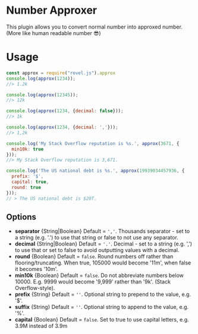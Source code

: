 # Number Approxer

This plugin allows you to convert normal number into approxed number. (More like human readable number 😎)

# Usage
```js
const approx = require("rovel.js").approx
console.log(approx(1234));
//> 1.2k

console.log(approx(12345));
//> 12k

console.log(approx(1234, {decimal: false}));
//> 1k

console.log(approx(1234, {decimal: ','}));
//> 1,2k

console.log('My Stack Overflow reputation is %s.', approx(3671, {
  min10k: true
}));
//> My Stack Overflow reputation is 3,671.

console.log('The US national debt is %s.', approx(19939034457936, {
  prefix: '$', 
  capital: true, 
  round: true
}));
// > The US national debt is $20T.
```

## Options

* **separator** {String|Boolean} Default = `','`. Thousands separator - set to a string (e.g. '.') to use that string or false to not use any separator.
* **decimal** {String|Boolean} Default = `'.'`. Decimal - set to a string (e.g. ',') to use that or set to false to avoid outputting values with a decimal.
* **round** {Boolean} Default = `false`. Round numbers off rather than flooring/truncating. When true, 105000 would become '11m', when false it becomes '10m'.
* **min10k** {Boolean} Default = `false`. Do not abbreviate numbers below 10000. E.g. 9999 would become '9,999' rather than '9k'. (Stack Overflow-style).
* **prefix** {String} Default = `''`. Optional string to prepend to the value, e.g. '$'.
* **suffix** {String} Default = `''`. Optional string to append to the value, e.g. '%'.
* **capital** {Boolean} Default = `false`. Set to true to use capital letters, e.g. 3.9M instead of 3.9m